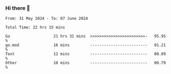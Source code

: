 ### Hi there 👋

<!--
**zhumeme/zhumeme** is a ✨ _special_ ✨ repository because its `README.md` (this file) appears on your GitHub profile.

Here are some ideas to get you started:

- 🔭 I’m currently working on ...
- 🌱 I’m currently learning ...
- 👯 I’m looking to collaborate on ...
- 🤔 I’m looking for help with ...
- 💬 Ask me about ...
- 📫 How to reach me: ...
- 😄 Pronouns: ...
- ⚡ Fun fact: ...
-->

<!--START_SECTION:waka-->

```all_time
From: 31 May 2024 - To: 07 June 2024

Total Time: 22 hrs 15 mins

Go                   21 hrs 31 mins  >>>>>>>>>>>>>>>>>>>>>>>>-   95.95 %
go.mod               16 mins         -------------------------   01.21 %
Text                 12 mins         -------------------------   00.89 %
Other                10 mins         -------------------------   00.79 %
```

<!--END_SECTION:waka-->
